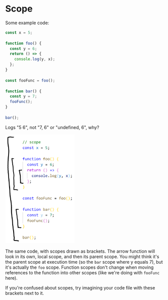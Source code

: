 # Scope

Some example code:

```javascript
const x = 5;

function foo() {
  const y = 6;
  return () => {
    console.log(y, x);
  };
}

const fooFunc = foo();

function bar() {
  const y = 7;
  fooFunc();
}

bar();
```

Logs "5 6", not "7, 6" or "undefined, 6", why?

<img src="scopes.png" width=220>

The same code, with scopes drawn as brackets. The arrow function will look in its own, local scope, and then its parent scope. You might think it's the parent scope at execution time (so the `bar` scope where y equals 7), but it's actually the `foo` scope. Function scopes don't change when moving references to the function into other scopes (like we're doing with `fooFunc` here).

If you're confused about scopes, try imagining your code file with these brackets next to it.
